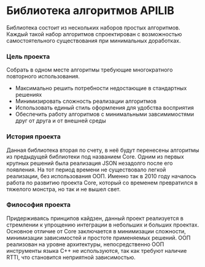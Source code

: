 # Библиотека алгоритмов APILIB
Библиотека состоит из нескольких наборов простых алгоритмов.
Каждый такой набор алгоритмов спроектирован с возможностью самостоятельного существования при минимальных доработках.

### Цель проекта 
Cобрать в одном месте алгоритмы требующие многократного повторного использования.
* Максимально решить потребности недостающие в стандартных решениях
* Минимизировать сложность реализации алгоритмов
* Использовать единый стиль оформления для удобства восприятия
* Обеспечить работу алгоритмов с минимальными завсимимостями друг от друга и от внешней среды

### История проекта
Данная библиотека вторая по счету, в неё будут перенесены алгоритмы из предыдущей библиотеки под названием Core.
Одним из первых крупных решений была реализация JSON незадолго после его появления. На тот период времени не существовало легкой реализации, без использования ООП. Именно так в 2010 году началось работа по развитию проекта Core, который со временем превратился в тяжелого монстра, но так и не вышел свет.

### Философия проекта
Придерживаясь принципов кайдзен, данный проект реализуется в стремлении к упрощению интеграции в небольших и больших проектах. Основное отличие от Core заключается в минимизации сложности, минимизации зависимостей и простоте применяемых решений. ООП реализован на уровне архитектуры, непосредственно ООП инструменты языка C++ не используются, так как требуют наличие RTTI, что становится неприятной зависимостью.
